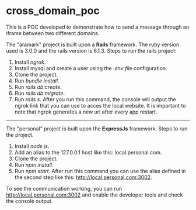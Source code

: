 # cross_domain_poc

This is a POC developed to demonstrate how to send a message through an iframe between two different domains. 

The "aramark" project is built upon a **Rails** framework. The ruby version used is 3.0.0 and the rails version is 6.1.3.
Steps to run the rails project:

1. Install *ngrok*.
2. Install mysql and create a user using the *.env file* configuration.
3. Clone the project.
4. Run *bundle install*.
5. Run *rails db:create*.
6. Run *rails db:migrate*.
7. Run *rails s*. After you run this command, the console will output the ngrok link that you can use to acces the local website.
It is important to note that ngrok generates a new url after every app restart.

---------------------------------------------------------------------------------------------------------------------------------------

The "personal" project is built upon the **ExpressJs** framework. 
Steps to run the project.

1. Install *node js*.
2. Add an alias to the 127.0.0.1 host like this: local.personal.com. 
3. Clone the project.
4. Run *npm install*.
5. Run *npm start*. After run this command you can use the alias defined in the second step like this: http://local.personal.com:3002.

To see the communication working, you can run http://local.personal.com:3002 and enable the developer tools and check the console output.
